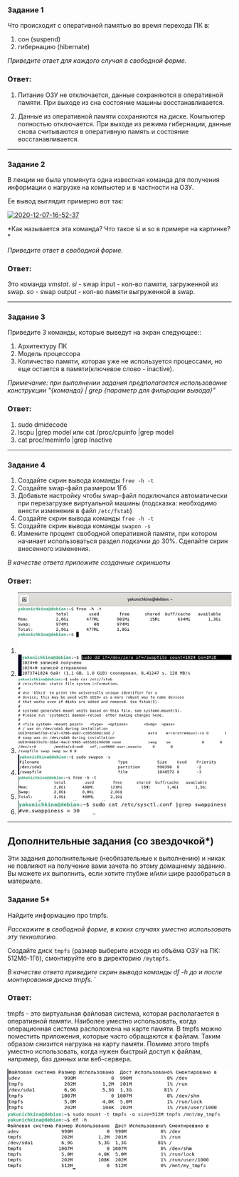 ### Задание 1

Что происходит с оперативной памятью во время перехода ПК в:
1) сон (suspend)
2) гибернацию (hibernate)

*Приведите ответ для каждого случая в свободной форме.*

### Ответ:

1) Питание ОЗУ не отключается, данные сохраняются в оперативной памяти. При выходе из сна состояние машины восстанавливается.

2) Данные из оперативной памяти сохраняются на диске. Компьютер полностью отключается. При выходе из режима гибернации, данные снова считываются в оперативную память и состояние восстанавливается.

---

### Задание 2

В лекции не была упомянута одна известная команда для получения информации о нагрузке на компьютер и в частности  на ОЗУ.

Ее вывод выглядит примерно вот так:

<a href="https://imgbb.com/"><img src="https://i.ibb.co/7Q16Chb/2020-12-07-16-52-37.png" alt="2020-12-07-16-52-37" border="0"></a>

*Как называется эта команда? Что такое si и so  в примере на картинке? *

*Приведите ответ в свободной форме.*

### Ответ:

Это команда *vmstat*. *si* - swap input - кол-во памяти, загруженной из swap. *so* - swap output - кол-во памяти выгруженной в swap.

---

### Задание 3

Приведите 3 команды, которые выведут на экран следующее::

1) Архитектуру ПК
2) Модель процессора
3) Количество памяти, которая уже не используется процессами, но еще остается в памяти(ключевое слово - inactive).

*Примечание: при выполнении задания предполагается использование конструкции "{команда} | grep {параметр для фильрации вывода}"*

### Ответ:

1) sudo dmidecode
2) lscpu |grep model или cat /proc/cpuinfo |grep model
3) cat proc/meminfo |grep Inactive

---

### Задание 4

1) Создайте скрин вывода команды `free -h -t`
2) Создайте swap-файл размером 1Гб
3) Добавьте настройку чтобы swap-файл подключался автоматически при перезагрузке виртуальной машины (подсказка: необходимо внести изменения в файл `/etc/fstab`)
4) Создайте скрин вывода команды `free -h -t`
5) Создайте скрин вывода команды `swapon -s`
6) Измените процент свободной оперативной памяти, при котором начинает использоваться раздел подкачки до 30%. Сделайте скрин внесенного изменения.


*В качестве ответа приложите созданные скриншоты*

### Ответ:

1) ![Task1](/lesson6/task1.jpg "Задание 1")
2) ![Task2](/lesson6/task2.jpg "Задание 2")
3) ![Task3](/lesson6/task3.jpg "Задание 3")
4) ![Task4](/lesson6/task4.jpg "Задание 4")
5) ![Task5](/lesson6/task5.jpg "Задание 5")
6) ![Task6](/lesson6/task6.jpg "Задание 6")

---

## Дополнительные задания (со звездочкой*)
Эти задания дополнительные (необязательные к выполнению) и никак не повлияют на получение вами зачета по этому домашнему заданию. Вы можете их выполнить, если хотите глубже и/или шире разобраться в материале.


### Задание 5*

Найдите информацию про tmpfs.

*Расскажите в свободной форме, в каких случаях уместно использовать эту технологию.*

Создайте диск `tmpfs` (размер выберите исходя из объёма ОЗУ на ПК: 512Мб-1Гб), смонтируйте его в директорию `/mytmpfs`.

*В качестве ответа приведите скрин вывода команды df -h до и после монтирования диска tmpfs.*
    `
### Ответ:

tmpfs - это виртуальная файловая система, которая располагается в оперативной памяти. Наиболее уместно использовать, когда операционная система расположена на карте памяти. В tmpfs можно поместить приложения, которые часто обращаются к файлам. Таким образом снизится нагрузка на карту памяти.
Помимо этого tmpfs уместно использовать, когда нужен быстрый доступ к файлам, например, баз данных или веб-сервера.

![Task7](/lesson6/task7.jpg "Задание 7")
![Task8](/lesson6/task8.jpg "Задание 8")